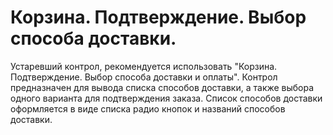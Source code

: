 ﻿---
description: 2.4.7
---
# Корзина. Подтверждение. Выбор способа доставки.
Устаревший контрол, рекомендуется использовать "Корзина. Подтверждение. Выбор способа доставки и оплаты".
Контрол предназначен для вывода списка способов доставки, а также выбора одного варианта для подтверждения заказа.
Список способов доставки оформляется в виде списка радио кнопок и названий способов доставки.
